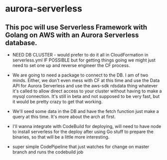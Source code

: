 # aurora-serverless

## This poc will use Serverless Framework with Golang on AWS with an Aurora Serverless database.

- NEED DB CLUSTER - would prefer to do it all in CloudFormation in serverless.yml IF POSSIBLE
  but for getting things going we might just need to set one up and reverse engineer the
  CF process.

- We are going to need a package to connect to the DB. I am of two minds. Either, we don't even mess with CF at this time and use the Data API for Aurora Serverless and use the aws-sdk rdsdata thing whatever it's called to allow direct access to your cluster without having to make a mysql connection. It's still in beta and not supposed to be very fast, but it would be pretty crazy to get that working.

- We'll seed some data in the DB and have the fetch function just make a query at this time. It's more about the arch at first.

- I'll wanna integrate with CodeBuild for deploying, will need to have node to install serverless for the deploy after using Go stuff to prepare the binaries, so that will be a little more interesting.

- super simple CodePipeline that just watches for change on master branch and runs the codebuild job
